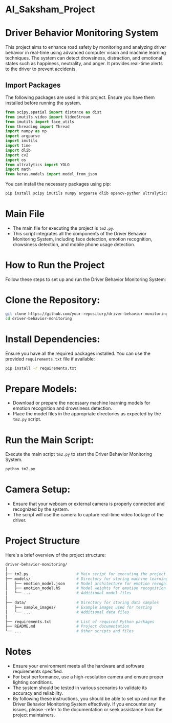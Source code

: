 # AI_Saksham_Project
# Driver Behavior Monitoring System

This project aims to enhance road safety by monitoring and analyzing driver behavior in real-time using advanced computer vision and machine learning techniques. The system can detect drowsiness, distraction, and emotional states such as happiness, neutrality, and anger. It provides real-time alerts to the driver to prevent accidents.

## Import Packages

The following packages are used in this project. Ensure you have them installed before running the system.

```python
from scipy.spatial import distance as dist
from imutils.video import VideoStream
from imutils import face_utils
from threading import Thread
import numpy as np
import argparse
import imutils
import time
import dlib
import cv2
import os
from ultralytics import YOLO
import math
from keras.models import model_from_json
```


You can install the necessary packages using pip:

```bash
pip install scipy imutils numpy argparse dlib opencv-python ultralytics keras
```

# Main File

- The main file for executing the project is `tm2.py`.
- This script integrates all the components of the Driver Behavior Monitoring System, including face detection, emotion recognition, drowsiness detection, and mobile phone usage detection.

# How to Run the Project

Follow these steps to set up and run the Driver Behavior Monitoring System:

# Clone the Repository:

```bash
git clone https://github.com/your-repository/driver-behavior-monitoring.git
cd driver-behavior-monitoring
```

# Install Dependencies:

Ensure you have all the required packages installed. You can use the provided `requirements.txt` file if available:

```bash
pip install -r requirements.txt
```

# Prepare Models:

- Download or prepare the necessary machine learning models for emotion recognition and drowsiness detection.
- Place the model files in the appropriate directories as expected by the `tm2.py` script.

# Run the Main Script:

Execute the main script `tm2.py` to start the Driver Behavior Monitoring System.

```bash
python tm2.py
```

# Camera Setup:

- Ensure that your webcam or external camera is properly connected and recognized by the system.
- The script will use the camera to capture real-time video footage of the driver.

# Project Structure

Here's a brief overview of the project structure:

```bash
driver-behavior-monitoring/
│
├── tm2.py                     # Main script for executing the project
├── models/                    # Directory for storing machine learning models
│   ├── emotion_model.json     # Model architecture for emotion recognition
│   ├── emotion_model.h5       # Model weights for emotion recognition
│   └── ...                    # Additional model files
│
├── data/                      # Directory for storing data samples
│   ├── sample_images/         # Example images used for testing
│   └── ...                    # Additional data files
│
├── requirements.txt           # List of required Python packages
├── README.md                  # Project documentation
└── ...                        # Other scripts and files
```

# Notes
- Ensure your environment meets all the hardware and software requirements specified.
- For best performance, use a high-resolution camera and ensure proper lighting conditions.
- The system should be tested in various scenarios to validate its accuracy and reliability.
- By following these instructions, you should be able to set up and run the Driver Behavior Monitoring System effectively. If you encounter any issues, please -refer to the documentation or seek assistance from the project maintainers.
